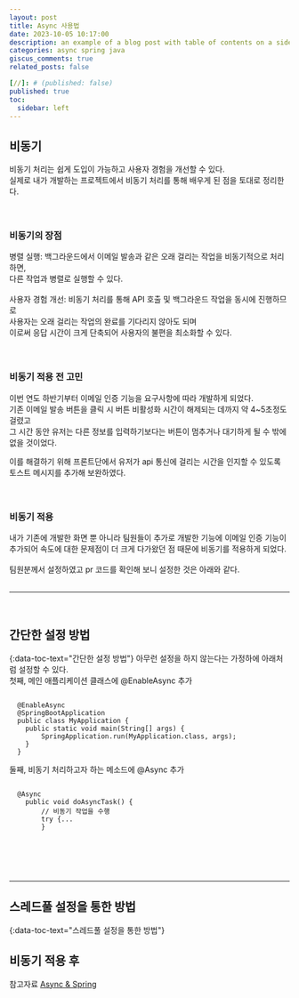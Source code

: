 ```yaml
---
layout: post
title: Async 사용법
date: 2023-10-05 10:17:00
description: an example of a blog post with table of contents on a sidebar
categories: async spring java
giscus_comments: true
related_posts: false

[//]: # (published: false)
published: true
toc:
  sidebar: left
---
```



## 비동기
비동기 처리는 쉽게 도입이 가능하고 사용자 경험을 개선할 수 있다. <br> 
실제로 내가 개발하는 프로젝트에서 비동기 처리를 통해 배우게 된 점을 토대로 정리한다.<br> <br> <br>


### 비동기의 장점
병렬 실행: 백그라운드에서 이메일 발송과 같은 오래 걸리는 작업을 비동기적으로 처리하면, <br>
다른 작업과 병렬로 실행할 수 있다. <br> <br>
사용자 경험 개선: 비동기 처리를 통해 API 호출 및 백그라운드 작업을 동시에 진행하므로 <br>
사용자는 오래 걸리는 작업의 완료를 기다리지 않아도 되며 <br>
이로써 응답 시간이 크게 단축되어 사용자의 불편을 최소화할 수 있다. <br>
<br> <br> 



### 비동기 적용 전 고민
이번 연도 하반기부터 이메일 인증 기능을 요구사항에 따라 개발하게 되었다. <br>
기존 이메일 발송 버튼을 클릭 시 버튼 비활성화 시간이 해제되는 데까지 약 4~5초정도 걸렸고  <br>
그 시간 동안 유저는 다른 정보를 입력하기보다는 버튼이 멈추거나 대기하게 될 수 밖에 없을 것이었다.<br>

이를 해결하기 위해 프론트단에서 유저가 api 통신에 걸리는 시간을 인지할 수 있도록 토스트 메시지를 추가해 보완하였다. <br> <br> <br>


### 비동기 적용
내가 기존에 개발한 화면 뿐 아니라 팀원들이 추가로 개발한 기능에 이메일 인증 기능이 <br>
추가되어 속도에 대한 문제점이 더 크게 다가왔던 점 때문에 비동기를 적용하게 되었다. <br> <br>
팀원분께서 설정하였고 pr 코드를 확인해 보니 설정한 것은 아래와 같다.<br> <br>

---


<br>

## 간단한 설정 방법
{:data-toc-text="간단한 설정 방법"}
아무런 설정을 하지 않는다는 가정하에 아래처럼 설정할 수 있다. <br>
첫째, 메인 애플리케이션 클래스에 @EnableAsync 추가
```

  @EnableAsync
  @SpringBootApplication
  public class MyApplication {
    public static void main(String[] args) {
        SpringApplication.run(MyApplication.class, args);
    }
  }
```
둘째, 비동기 처리하고자 하는 메소드에 @Async 추가
```

  @Async
    public void doAsyncTask() {
        // 비동기 작업을 수행
        try {...
        }
        
        
```

<br> <br>

---


## 스레드풀 설정을 통한 방법
{:data-toc-text="스레드풀 설정을 통한 방법"}



[//]: # (### Example of Sub-Heading 2)



## 비동기 적용 후 
[//]: # (### Example of another Sub-Heading 2)

참고자료 [Async & Spring](https://www.youtube.com/watch?v=HKlUvCv9hvA&t=1429s)
